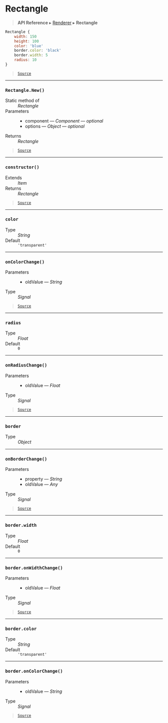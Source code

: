 # Rectangle

> **API Reference** ▸ [Renderer](/api/renderer.md) ▸ **Rectangle**

<!-- toc -->
```javascript
Rectangle {
    width: 150
    height: 100
    color: 'blue'
    border.color: 'black'
    border.width: 5
    radius: 10
}
```


> [`Source`](https://github.com/Neft-io/neft/blob/f9c128ccb37aa79380c961e878cd76ec9e79c99e/src/renderer/types/shapes/rectangle.litcoffee)


* * * 

### `Rectangle.New()`

<dl><dt>Static method of</dt><dd><i>Rectangle</i></dd><dt>Parameters</dt><dd><ul><li>component — <i>Component</i> — <i>optional</i></li><li>options — <i>Object</i> — <i>optional</i></li></ul></dd><dt>Returns</dt><dd><i>Rectangle</i></dd></dl>


> [`Source`](https://github.com/Neft-io/neft/blob/f9c128ccb37aa79380c961e878cd76ec9e79c99e/src/renderer/types/shapes/rectangle.litcoffee#rectangle-rectanglenewcomponent-component-object-options)


* * * 

### `constructor()`

<dl><dt>Extends</dt><dd><i>Item</i></dd><dt>Returns</dt><dd><i>Rectangle</i></dd></dl>


> [`Source`](https://github.com/Neft-io/neft/blob/f9c128ccb37aa79380c961e878cd76ec9e79c99e/src/renderer/types/shapes/rectangle.litcoffee#rectangle-rectangleconstructor--item)


* * * 

### `color`

<dl><dt>Type</dt><dd><i>String</i></dd><dt>Default</dt><dd><code>&#39;transparent&#39;</code></dd></dl>


* * * 

### `onColorChange()`

<dl><dt>Parameters</dt><dd><ul><li>oldValue — <i>String</i></li></ul></dd><dt>Type</dt><dd><i>Signal</i></dd></dl>


> [`Source`](https://github.com/Neft-io/neft/blob/f9c128ccb37aa79380c961e878cd76ec9e79c99e/src/renderer/types/shapes/rectangle.litcoffee#signal-rectangleoncolorchangestring-oldvalue)


* * * 

### `radius`

<dl><dt>Type</dt><dd><i>Float</i></dd><dt>Default</dt><dd><code>0</code></dd></dl>


* * * 

### `onRadiusChange()`

<dl><dt>Parameters</dt><dd><ul><li>oldValue — <i>Float</i></li></ul></dd><dt>Type</dt><dd><i>Signal</i></dd></dl>


> [`Source`](https://github.com/Neft-io/neft/blob/f9c128ccb37aa79380c961e878cd76ec9e79c99e/src/renderer/types/shapes/rectangle.litcoffee#signal-rectangleonradiuschangefloat-oldvalue)


* * * 

### `border`

<dl><dt>Type</dt><dd><i>Object</i></dd></dl>


* * * 

### `onBorderChange()`

<dl><dt>Parameters</dt><dd><ul><li>property — <i>String</i></li><li>oldValue — <i>Any</i></li></ul></dd><dt>Type</dt><dd><i>Signal</i></dd></dl>


> [`Source`](https://github.com/Neft-io/neft/blob/f9c128ccb37aa79380c961e878cd76ec9e79c99e/src/renderer/types/shapes/rectangle.litcoffee#signal-rectangleonborderchangestring-property-any-oldvalue)


* * * 

### `border.width`

<dl><dt>Type</dt><dd><i>Float</i></dd><dt>Default</dt><dd><code>0</code></dd></dl>


* * * 

### `border.onWidthChange()`

<dl><dt>Parameters</dt><dd><ul><li>oldValue — <i>Float</i></li></ul></dd><dt>Type</dt><dd><i>Signal</i></dd></dl>


> [`Source`](https://github.com/Neft-io/neft/blob/f9c128ccb37aa79380c961e878cd76ec9e79c99e/src/renderer/types/shapes/rectangle.litcoffee#signal-rectangleborderonwidthchangefloat-oldvalue)


* * * 

### `border.color`

<dl><dt>Type</dt><dd><i>String</i></dd><dt>Default</dt><dd><code>&#39;transparent&#39;</code></dd></dl>


* * * 

### `border.onColorChange()`

<dl><dt>Parameters</dt><dd><ul><li>oldValue — <i>String</i></li></ul></dd><dt>Type</dt><dd><i>Signal</i></dd></dl>


> [`Source`](https://github.com/Neft-io/neft/blob/f9c128ccb37aa79380c961e878cd76ec9e79c99e/src/renderer/types/shapes/rectangle.litcoffee#signal-rectangleborderoncolorchangestring-oldvalue)

